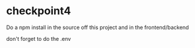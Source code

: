 # checkpoint4

Do a npm install in the source off this project and in the frontend/backend

don't forget to do the .env
